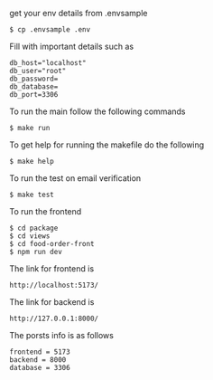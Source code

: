 get your env details from .envsample

```
$ cp .envsample .env
```

Fill with important details such as
```secret_key="aryan"
db_host="localhost"
db_user="root"
db_password=
db_database=
db_port=3306
```

To run the main follow the following commands
```
$ make run
```

To get help for running the makefile do the following
```
$ make help
```

To run the test on email verification
```
$ make test
```

To run the frontend
```
$ cd package
$ cd views
$ cd food-order-front
$ npm run dev
```
The link for frontend is
```
http://localhost:5173/
```

The link for backend is
```
http://127.0.0.1:8000/
```

The porsts info is as follows
```
frontend = 5173
backend = 8000
database = 3306
```

